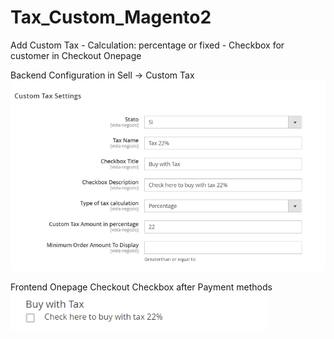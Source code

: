 # Tax_Custom_Magento2
Add Custom Tax - Calculation:  percentage or fixed - Checkbox for customer in Checkout Onepage

Backend Configuration in Sell -> Custom Tax
![Magento 2 Tax Custom Backend](https://github.com/francescoriganti/Tax_Custom_Magento2/blob/master/img_admin.png)

Frontend Onepage Checkout Checkbox after Payment methods
![Magento 2 Tax Custom Frontend 1](https://github.com/francescoriganti/Tax_Custom_Magento2/blob/master/img_frontend_checkbox.png)


